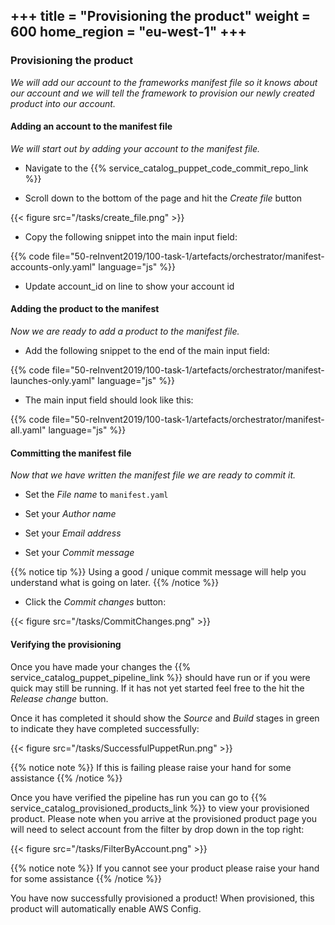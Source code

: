 +++
title = "Provisioning the product"
weight = 600
home_region = "eu-west-1"
+++
---

### Provisioning the product


_We will add our account to the frameworks manifest file so it knows about our account and we will tell the framework to
provision our newly created product into our account._


#### Adding an account to the manifest file

_We will start out by adding your account to the manifest file._

- Navigate to the {{% service_catalog_puppet_code_commit_repo_link %}}


- Scroll down to the bottom of the page and hit the *Create file* button

{{< figure src="/tasks/create_file.png" >}}

- Copy the following snippet into the main input field:

 {{% code file="50-reInvent2019/100-task-1/artefacts/orchestrator/manifest-accounts-only.yaml" language="js" %}}
 
- Update account_id on line to show your account id


#### Adding the product to the manifest

_Now we are ready to add a product to the manifest file._

- Add the following snippet to the end of the main input field:

 {{% code file="50-reInvent2019/100-task-1/artefacts/orchestrator/manifest-launches-only.yaml" language="js" %}}


- The main input field should look like this:

 {{% code file="50-reInvent2019/100-task-1/artefacts/orchestrator/manifest-all.yaml" language="js" %}}


#### Committing the manifest file

_Now that we have written the manifest file we are ready to commit it._

- Set the *File name* to `manifest.yaml`

- Set your *Author name*
- Set your *Email address*
- Set your *Commit message*

{{% notice tip %}}
Using a good / unique commit message will help you understand what is going on later.
{{% /notice %}}


- Click the *Commit changes* button:

{{< figure src="/tasks/CommitChanges.png" >}}


#### Verifying the provisioning


Once you have made your changes the {{% service_catalog_puppet_pipeline_link %}} should have run or if you were quick 
may still be running.  If it has not yet started feel free to the hit the *Release change* button.

Once it has completed it should show the *Source* and *Build* stages in green to indicate they have completed 
successfully:

{{< figure src="/tasks/SuccessfulPuppetRun.png" >}}


{{% notice note %}}
If this is failing please raise your hand for some assistance
{{% /notice %}}

Once you have verified the pipeline has run you can go to {{% service_catalog_provisioned_products_link %}} to view your 
provisioned product.  Please note when you arrive at the provisioned product page you will need to select account from 
the filter by drop down in the top right:

{{< figure src="/tasks/FilterByAccount.png" >}}

{{% notice note %}}
If you cannot see your product please raise your hand for some assistance
{{% /notice %}}

You have now successfully provisioned a product! When provisioned, this product will automatically enable AWS Config.
